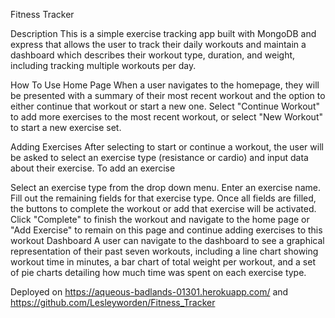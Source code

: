 Fitness Tracker

Description
This is a simple exercise tracking app built with MongoDB and express that allows the user to track their daily workouts and maintain a dashboard which describes their workout type, duration, and weight, including tracking multiple workouts per day.

How To Use
Home Page
When a user navigates to the homepage, they will be presented with a summary of their most recent workout and the option to either continue that workout or start a new one. Select "Continue Workout" to add more exercises to the most recent workout, or select "New Workout" to start a new exercise set.

Adding Exercises
After selecting to start or continue a workout, the user will be asked to select an exercise type (resistance or cardio) and input data about their exercise. To add an exercise

Select an exercise type from the drop down menu.
Enter an exercise name.
Fill out the remaining fields for that exercise type.
Once all fields are filled, the buttons to complete the workout or add that exercise will be activated. Click "Complete" to finish the workout and navigate to the home page or "Add Exercise" to remain on this page and continue adding exercises to this workout
Dashboard
A user can navigate to the dashboard to see a graphical representation of their past seven workouts, including a line chart showing workout time in minutes, a bar chart of total weight per workout, and a set of pie charts detailing how much time was spent on each exercise type.


Deployed on https://aqueous-badlands-01301.herokuapp.com/   and  https://github.com/Lesleyworden/Fitness_Tracker


